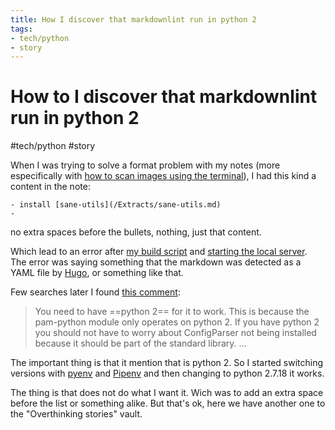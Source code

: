 ```yaml
---
title: How I discover that markdownlint run in python 2
tags:
- tech/python
- story
---
```


# How to I discover that markdownlint run in python 2
#tech/python #story

When I was trying to solve a format problem with my notes (more especifically with [how to scan images using the terminal](/how%20to%20scan%20images%20using%20the%20terminal.md)), I had this kind a content in the note:
```
- install [sane-utils](/Extracts/sane-utils.md) 
- 
```
no extra spaces before the bullets, nothing, just that content.

Which lead to an error after [my build script](https://github.com/chris-cadev/knowledge/blob/hugo/Makefile#L22) and [starting the local server](https://github.com/chris-cadev/knowledge/blob/hugo/Makefile#L19). The error was saying something that the markdown was detected as a YAML file by [Hugo](/Bibliography/Hugo.md), or something like that.

Few searches later I found [this comment](https://github.com/boltgolt/howdy/issues/458#issuecomment-723757387):
> You need to have ==python 2== for it to work. This is because the pam-python module only operates on python 2. If you have python 2 you should not have to worry about ConfigParser not being installed because it should be part of the standard library.
> ...

The important thing is that it mention that is python 2. So I started switching versions with [pyenv](/Extracts/pyenv.md) and [Pipenv](/Bibliography/Pipenv.md) and then changing to python 2.7.18 it works.

The thing is that does not do what I want it. Wich was to add an extra space before the list or something alike. But that's ok, here we have another one to the "Overthinking stories" vault.
